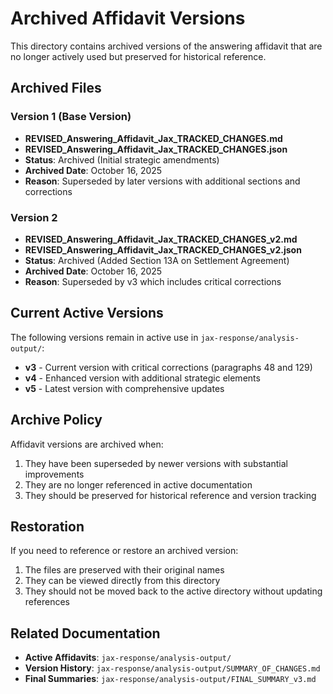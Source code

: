# Archived Affidavit Versions

This directory contains archived versions of the answering affidavit that are no longer actively used but preserved for historical reference.

## Archived Files

### Version 1 (Base Version)
- **REVISED_Answering_Affidavit_Jax_TRACKED_CHANGES.md**
- **REVISED_Answering_Affidavit_Jax_TRACKED_CHANGES.json**
- **Status**: Archived (Initial strategic amendments)
- **Archived Date**: October 16, 2025
- **Reason**: Superseded by later versions with additional sections and corrections

### Version 2
- **REVISED_Answering_Affidavit_Jax_TRACKED_CHANGES_v2.md**
- **REVISED_Answering_Affidavit_Jax_TRACKED_CHANGES_v2.json**
- **Status**: Archived (Added Section 13A on Settlement Agreement)
- **Archived Date**: October 16, 2025
- **Reason**: Superseded by v3 which includes critical corrections

## Current Active Versions

The following versions remain in active use in `jax-response/analysis-output/`:

- **v3** - Current version with critical corrections (paragraphs 48 and 129)
- **v4** - Enhanced version with additional strategic elements
- **v5** - Latest version with comprehensive updates

## Archive Policy

Affidavit versions are archived when:
1. They have been superseded by newer versions with substantial improvements
2. They are no longer referenced in active documentation
3. They should be preserved for historical reference and version tracking

## Restoration

If you need to reference or restore an archived version:
1. The files are preserved with their original names
2. They can be viewed directly from this directory
3. They should not be moved back to the active directory without updating references

## Related Documentation

- **Active Affidavits**: `jax-response/analysis-output/`
- **Version History**: `jax-response/analysis-output/SUMMARY_OF_CHANGES.md`
- **Final Summaries**: `jax-response/analysis-output/FINAL_SUMMARY_v3.md`
